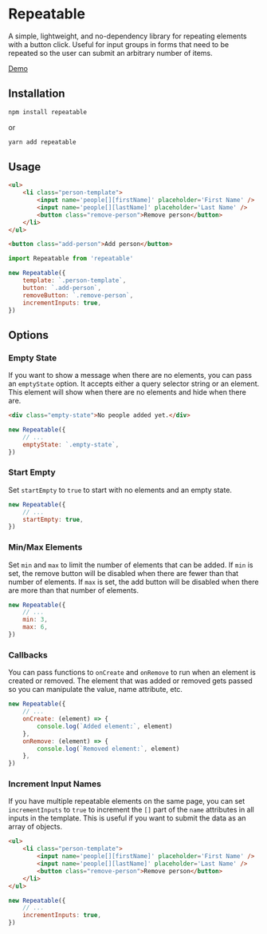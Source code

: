# Repeatable

A simple, lightweight, and no-dependency library for repeating elements with a button click. Useful for input groups in forms that need to be repeated so the user can submit an arbitrary number of items.

[Demo]()

## Installation

```bash
npm install repeatable
```

or

```bash
yarn add repeatable
```

## Usage

```html
<ul>
	<li class="person-template">
		<input name='people[][firstName]' placeholder='First Name' />
		<input name='people[][lastName]' placeholder='Last Name' />
		<button class="remove-person">Remove person</button>
	</li>
</ul>

<button class="add-person">Add person</button>
```

```javascript
import Repeatable from 'repeatable'

new Repeatable({
	template: `.person-template`,
	button: `.add-person`,
	removeButton: `.remove-person`,
	incrementInputs: true,
})
```

## Options

### Empty State

If you want to show a message when there are no elements, you can pass an `emptyState` option. It accepts either a query selector string or an element. This element will show when there are no elements and hide when there are.

```html
<div class="empty-state">No people added yet.</div>
```

```javascript
new Repeatable({
	// ...
	emptyState: `.empty-state`,
})
```

### Start Empty

Set `startEmpty` to `true` to start with no elements and an empty state.

```javascript
new Repeatable({
	// ...
	startEmpty: true,
})
```

### Min/Max Elements

Set `min` and `max` to limit the number of elements that can be added. If `min` is set, the remove button will be disabled when there are fewer than that number of elements. If `max` is set, the add button will be disabled when there are more than that number of elements.

```javascript
new Repeatable({
	// ...
	min: 3,
	max: 6,
})
```

### Callbacks

You can pass functions to `onCreate` and `onRemove` to run when an element is created or removed. The element that was added or removed gets passed so you can manipulate the value, name attribute, etc.

```javascript
new Repeatable({
	// ...
	onCreate: (element) => {
		console.log(`Added element:`, element)
	},
	onRemove: (element) => {
		console.log(`Removed element:`, element)
	},
})
```

### Increment Input Names

If you have multiple repeatable elements on the same page, you can set `incrementInputs` to `true` to increment the `[]` part of the `name` attributes in all inputs in the template. This is useful if you want to submit the data as an array of objects.

```html
<ul>
	<li class="person-template">
		<input name='people[][firstName]' placeholder='First Name' />
		<input name='people[][lastName]' placeholder='Last Name' />
		<button class="remove-person">Remove person</button>
	</li>
</ul>
```

```javascript
new Repeatable({
	// ...
	incrementInputs: true,
})
```